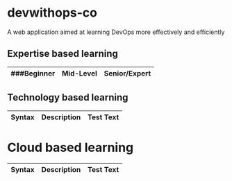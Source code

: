 # devwithops-co
A web application aimed at learning DevOps more effectively and efficiently

## Expertise based learning

| ###Beginner | Mid-Level   | Senior/Expert |
| :----:      |    :----:   |    :----:     |

## Technology based learning

| Syntax      | Description | Test Text     |
| :---        |    :----:   |          ---: |

# Cloud based learning

| Syntax      | Description | Test Text     |
| :---        |    :----:   |          ---: |
